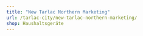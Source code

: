 ```yaml
---
title: "New Tarlac Northern Marketing"
url: /tarlac-city/new-tarlac-northern-marketing/
shop: Haushaltsgeräte
---
```

